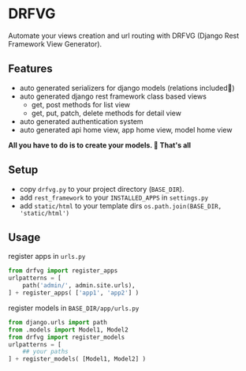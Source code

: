 # DRFVG
Automate your views creation and url routing with DRFVG (Django Rest Framework View Generator).

## Features
- auto generated serializers for django models (relations included🤟)
- auto generated django rest framework class based views
  - get, post methods for list view
  - get, put, patch, delete methods for detail view
- auto generated authentication system
- auto generated api home view, app home view, model home view

**All you have to do is to create your models. 🤝 That's all**

## Setup
- copy `drfvg.py` to your project directory (`BASE_DIR`).
- add `rest_framework` to your `INSTALLED_APPS` in `settings.py`
- add `static/html` to your template dirs `os.path.join(BASE_DIR, 'static/html')`

## Usage
register apps in `urls.py`
```python
from drfvg import register_apps
urlpatterns = [
    path('admin/', admin.site.urls),
] + register_apps( ['app1', 'app2'] )
```
register models in `BASE_DIR/app/urls.py`
```python
from django.urls import path
from .models import Model1, Model2
from drfvg import register_models
urlpatterns = [
    ## your paths
] + register_models( [Model1, Model2] )
```